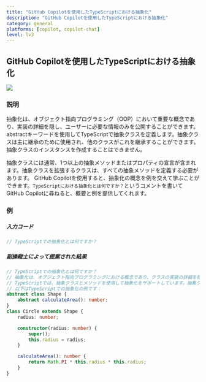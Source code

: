 ```yaml
---
title: "GitHub Copilotを使用したTypeScriptにおける抽象化"
description: "GitHub Copilotを使用したTypeScriptにおける抽象化"
category: general
platforms: [copilot, copilot-chat]
level: lv3
---
```


## GitHub Copilotを使用したTypeScriptにおける抽象化
[<img src="https://img.shields.io/badge/Lv3-Mature_Best_Practice-brightgreen">](https://github.com/orgs/AI-Native-Development/projects/1/)

### 説明
抽象化は、オブジェクト指向プログラミング（OOP）において重要な概念であり、実装の詳細を隠し、ユーザーに必要な情報のみを公開することができます。abstractキーワードを使用してTypeScriptで抽象クラスを定義します。抽象クラスは主に継承のために使用され、他のクラスがこれを継承することができます。抽象クラスのインスタンスを作成することはできません。

抽象クラスには通常、1つ以上の抽象メソッドまたはプロパティの宣言が含まれます。抽象クラスを拡張するクラスは、すべての抽象メソッドを定義する必要があります。
GitHub Copilotを使用すると、抽象化の概念を例を交えて学ぶことができます。`TypeScriptにおける抽象化とは何ですか？`というコメントを書いてGitHub Copilotに尋ねると、概要と例を提供してくれます。

### 例

##### 入力コード
```TypeScript
// TypeScriptでの抽象化とは何ですか？
```

##### 副操縦士によって提案された結果
```TypeScript
// TypeScriptでの抽象化とは何ですか？
// 抽象化は、オブジェクト指向プログラミングにおける概念であり、クラスの実装の詳細を隠し、外部に必要な情報のみを公開することができます。これにより、複雑さを減らし、コードをより保守可能で再利用可能にすることができます。
// TypeScriptでは、抽象クラスとメソッドを使用して抽象化をサポートしています。抽象クラスは直接インスタンス化することはできず、他のクラスの基底クラスとしてのみ使用することができます。抽象メソッドは、抽象クラスで宣言されているが実装がないメソッドです。派生クラスはこれらの抽象メソッドの実装を提供する必要があります。
// 以下はTypeScriptでの抽象化の例です：
abstract class Shape {
    abstract calculateArea(): number;
}
class Circle extends Shape {
    radius: number;

    constructor(radius: number) {
        super();
        this.radius = radius;
    }

    calculateArea(): number {
        return Math.PI * this.radius * this.radius;
    }
}
```
